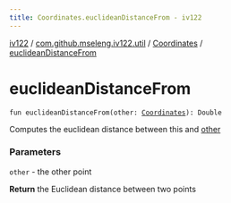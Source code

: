 ```yaml
---
title: Coordinates.euclideanDistanceFrom - iv122
---
```


[iv122](../../index.md) / [com.github.mseleng.iv122.util](../index.md) / [Coordinates](index.md) / [euclideanDistanceFrom](.)

# euclideanDistanceFrom

`fun euclideanDistanceFrom(other: `[`Coordinates`](index.md)`): Double`

Computes the euclidean distance between this and [other](euclidean-distance-from.md#com.github.mseleng.iv122.util.Coordinates$euclideanDistanceFrom(com.github.mseleng.iv122.util.Coordinates)/other)

### Parameters

`other` - the other point

**Return**
the Euclidean distance between two points

